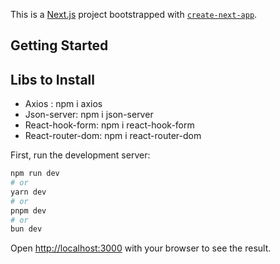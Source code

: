 This is a [Next.js](https://nextjs.org) project bootstrapped with [`create-next-app`](https://nextjs.org/docs/app/api-reference/cli/create-next-app).

## Getting Started

## Libs to Install

 - Axios : npm i axios
 - Json-server: npm i json-server
 - React-hook-form: npm i react-hook-form
 - React-router-dom: npm i react-router-dom

First, run the development server:

```bash
npm run dev
# or
yarn dev
# or
pnpm dev
# or
bun dev
```

Open [http://localhost:3000](http://localhost:3000) with your browser to see the result.


